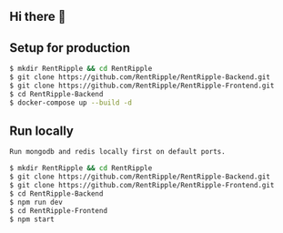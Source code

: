 ## Hi there 👋


## Setup for production
```bash
$ mkdir RentRipple && cd RentRipple
$ git clone https://github.com/RentRipple/RentRipple-Backend.git
$ git clone https://github.com/RentRipple/RentRipple-Frontend.git
$ cd RentRipple-Backend
$ docker-compose up --build -d
```

## Run locally
```bash
Run mongodb and redis locally first on default ports.
```
```bash
$ mkdir RentRipple && cd RentRipple
$ git clone https://github.com/RentRipple/RentRipple-Backend.git
$ git clone https://github.com/RentRipple/RentRipple-Frontend.git
$ cd RentRipple-Backend
$ npm run dev
$ cd RentRipple-Frontend
$ npm start
```


<!--

**Here are some ideas to get you started:**

🙋‍♀️ A short introduction - what is your organization all about?
🌈 Contribution guidelines - how can the community get involved?
👩‍💻 Useful resources - where can the community find your docs? Is there anything else the community should know?
🍿 Fun facts - what does your team eat for breakfast?
🧙 Remember, you can do mighty things with the power of [Markdown](https://docs.github.com/github/writing-on-github/getting-started-with-writing-and-formatting-on-github/basic-writing-and-formatting-syntax)
-->
